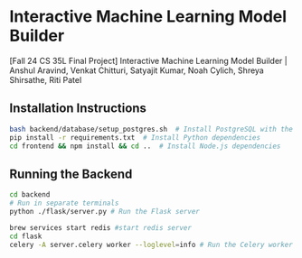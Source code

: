 # Interactive Machine Learning Model Builder
[Fall 24 CS 35L Final Project] Interactive Machine Learning Model Builder | Anshul Aravind, Venkat Chitturi, Satyajit Kumar, Noah Cylich, Shreya Shirsathe, Riti Patel

## Installation Instructions
```bash
bash backend/database/setup_postgres.sh  # Install PostgreSQL with the necessary user information
pip install -r requirements.txt  # Install Python dependencies
cd frontend && npm install && cd ..  # Install Node.js dependencies
```
## Running the Backend
```bash
cd backend
# Run in separate terminals
python ./flask/server.py # Run the Flask server

brew services start redis #start redis server
cd flask 
celery -A server.celery worker --loglevel=info # Run the Celery worker
```